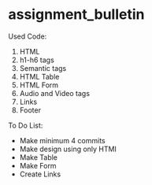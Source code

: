 # assignment_bulletin

Used Code:
1. HTML
2. h1-h6 tags
3. Semantic tags
4. HTML Table
5. HTML Form
6. Audio and Video tags
7. Links
8. Footer

To Do List: 
- Make minimum 4 commits
- Make design using only HTMl
- Make Table
- Make Form
- Create Links
